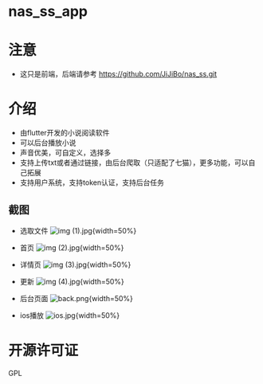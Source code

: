 # nas_ss_app

# 注意

- 这只是前端，后端请参考 https://github.com/JiJiBo/nas_ss.git

# 介绍

- 由flutter开发的小说阅读软件
- 可以后台播放小说
- 声音优美，可自定义，选择多
- 支持上传txt或者通过链接，由后台爬取（只适配了七猫），更多功能，可以自己拓展
- 支持用户系统，支持token认证，支持后台任务

## 截图

- 选取文件
  ![img (1).jpg](img%2Fimg%20%281%29.jpg){width=50%}

- 首页
  ![img (2).jpg](img%2Fimg%20%282%29.jpg){width=50%}

- 详情页
  ![img (3).jpg](img%2Fimg%20%283%29.jpg){width=50%}

- 更新
  ![img (4).jpg](img%2Fimg%20%284%29.jpg){width=50%}

- 后台页面
  ![back.png](img%2Fback.png){width=50%}

- ios播放
  ![ios.jpg](img%2Fios.jpg){width=50%}

# 开源许可证

GPL